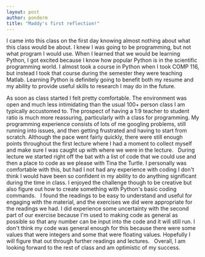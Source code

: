 ```yaml
---
layout: post
author: ponderm
title: "Maddy's first reflection!"
---
```

I came into this class on the first day knowing almost nothing about what this class would be about. 
I knew I was going to be programming, but not what program I would use. When I learned that we would be 
learning Python, I got excited because I know how popular Python is in the scientific programming world. 
I almost took a course in Python when I took COMP 116, but instead I took that course during the semester 
they were teaching Matlab. Learning Python is definitely going to benefit both my resume and my ability 
to provide useful skills to research I may do in the future. 

As soon as class started I felt pretty comfortable. The environment was open and much less intimidating 
than the usual 100+ person class I am typically accustomed to. The prospect of having a 1:9 teacher to 
student ratio is much more reassuring, particularly with a class for programming. My programming experience 
consists of lots of me googling problems, still running into issues, and then getting frustrated and having 
to start from scratch. Although the pace went fairly quickly, there were still enough points throughout the 
first lecture where I had a moment to collect myself and make sure I was caught up with where we were in 
the lecture. 
 
During lecture we started right off the bat with a list of code that we could use and then a place to code 
as we please with Tina the Turtle. I personally was comfortable with this, but had I not had any experience 
with coding I don't think I would have been so confident in my ability to do anything significant during the 
time in class. I enjoyed the challenge though to be creative but also figure out how to create something 
with Python's basic coding commands.
 
I found the readings to be easy to understand and useful for engaging with the material, and the exercises we 
did were appropriate for the readings we had. I did experience some uncertainty with the second part of our 
exercise because I'm used to making code as general as possible so that any number can be input into the code 
and it will still run. I don't think my code was general enough for this because there were some values that 
were integers and some that were floating values. Hopefully I will figure that out through further readings 
and lectures.
 
Overall, I am looking forward to the rest of class and am optimistic of my success.

